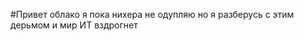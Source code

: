 #Привет облако
я пока нихера не одупляю
но я разберусь с этим дерьмом
и мир ИТ вздрогнет











